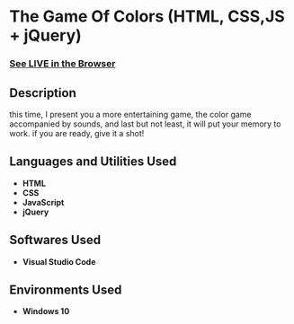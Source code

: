 <h1>The Game Of Colors (HTML, CSS,JS + jQuery)</h1>

 ### [See LIVE in the Browser](https://triffalin.github.io/gameofcolors/)

<h2>Description</h2>
this time, I present you a more entertaining game, the color game accompanied by sounds, and last but not least, it will put your memory to work. if you are ready, give it a shot!
<br />


<h2>Languages and Utilities Used</h2>

- <b>HTML</b>
- <b>CSS</b>
- <b>JavaScript</b>
- <b>jQuery</b>

<h2>Softwares Used </h2>

- <b>Visual Studio Code</b>

<h2>Environments Used </h2>

- <b>Windows 10</b>

<!--
 ```diff
- text in red
+ text in green
! text in orange
# text in gray
@@ text in purple (and bold)@@
```
--!>
